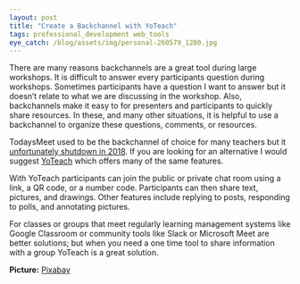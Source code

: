 ```yaml
---
layout: post
title: "Create a Backchannel with YoTeach"
tags: professional_development web_tools
eye_catch: /blog/assets/img/personal-260579_1280.jpg
---
```


There are many reasons backchannels are a great tool during large workshops.  It is difficult to answer every participants question during workshops.  Sometimes participants have a question I want to answer but it doesn’t relate to what we are discussing in the workshop.  Also, backchannels make it easy to for presenters and participants to quickly share resources.  In these, and many other situations, it is helpful to use a backchannel to organize these questions, comments, or resources.

<!--more-->

TodaysMeet used to be the backchannel of choice for many teachers but it [unfortunately shutdown in 2018](https://web.archive.org/web/20180621212521/http://blog.todaysmeet.com:80/farewell/).  If you are looking for an alternative I would suggest [YoTeach](https://yoteachapp.com/) which offers many of the same features.

With YoTeach participants can join the public or private chat room using a link, a QR code, or a number code.  Participants can then share text, pictures, and drawings.  Other features include replying to posts, responding to polls, and annotating pictures.

For classes or groups that meet regularly learning management systems like Google Classroom or community tools like Slack or Microsoft Meet are better solutions; but when you need a one time tool to share information with a group YoTeach is a great solution.

**Picture:** [Pixabay](https://pixabay.com/illustrations/personal-person-group-laptop-260579/)
